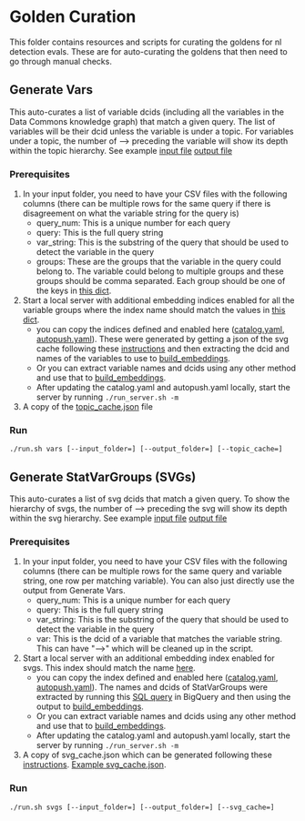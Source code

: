 # Golden Curation

This folder contains resources and scripts for curating the goldens for nl
detection evals. These are for auto-curating the goldens that then need to go
through manual checks.

## Generate Vars

This auto-curates a list of variable dcids (including all the variables in the
Data Commons knowledge graph) that match a given query. The list of variables will be their dcid unless the variable is under a topic. For variables under a topic, the number of --> preceding the variable will show its depth within the topic hierarchy. See example [input file](./example_input/var_example.csv) [output file](./example_output/var_example_vars.csv)

### Prerequisites

1. In your input folder, you need to have your CSV files with the following columns (there can be multiple rows for the same query if there is disagreement on what the variable string for the query is)
    - query_num: This is a unique number for each query
    - query: This is the full query string
    - var_string: This is the substring of the query that should be used to
    detect the variable in the query
    - groups: These are the groups that the variable in the query could belong to. The variable could belong to multiple groups and these groups should be comma separated. Each group should be one of the keys in [this dict](https://github.com/datacommonsorg/website/blob/master/tools/nl/detection_evals/golden_curation/generate_vars.py#L38-L49).
2. Start a local server with additional embedding indices enabled for all the variable groups where the index name should match the values in [this dict](https://github.com/datacommonsorg/website/blob/master/tools/nl/detection_evals/golden_curation/generate_vars.py#L38-L49).
    - you can copy the indices defined and enabled here ([catalog.yaml](https://github.com/chejennifer/website/blob/nlGoldensEmbeddings/deploy/nl/catalog.yaml#L96-L155), [autopush.yaml](https://github.com/chejennifer/website/blob/nlGoldensEmbeddings/deploy/helm_charts/envs/autopush.yaml#L65-L74)). These were generated by getting a json of the svg cache following these [instructions](https://g3doc.corp.google.com/datacommons/prophet/tools/README.md#refreshing-statvargroup-cache) and then extracting the dcid and names of the variables to use to [build_embeddings](../../embeddings/README.md#build-embeddings-index).
    - Or you can extract variable names and dcids using any other method and use that to [build_embeddings](../../embeddings/README.md#build-embeddings-index).
    - After updating the catalog.yaml and autopush.yaml locally, start the server by running `./run_server.sh -m`
3. A copy of the [topic_cache.json](../../../../server/config/nl_page/topic_cache.json) file

### Run

```./run.sh vars [--input_folder=] [--output_folder=] [--topic_cache=]```

## Generate StatVarGroups (SVGs)

This auto-curates a list of svg dcids that match a given query. To show the hierarchy of svgs, the number of --> preceding the svg will show its depth within the svg hierarchy. See example [input file](./example_input/svg_example.csv) [output file](./example_output/svg_example_svgs.csv)

### Prerequisites

1. In your input folder, you need to have your CSV files with the following columns (there can be multiple rows for the same query and variable string, one row per matching variable). You can also just directly use the output from Generate Vars.
    - query_num: This is a unique number for each query
    - query: This is the full query string
    - var_string: This is the substring of the query that should be used to
    detect the variable in the query
    - var: This is the dcid of a variable that matches the variable string. This can have "-->" which will be cleaned up in the script.
2. Start a local server with an additional embedding index enabled for svgs. This index should match the name [here](https://github.com/datacommonsorg/website/blob/master/tools/nl/detection_evals/golden_curation/generate_svgs.py#L26).
    - you can copy the index defined and enabled here ([catalog.yaml](https://github.com/chejennifer/website/blob/nlGoldensEmbeddings/deploy/nl/catalog.yaml#L156-L161), [autopush.yaml](https://github.com/chejennifer/website/blob/nlGoldensEmbeddings/deploy/helm_charts/envs/autopush.yaml#L75)). The names and dcids of StatVarGroups were extracted by running this [SQL query](https://paste.googleplex.com/6470327684825088) in BigQuery and then using the output to [build_embeddings](../../embeddings/README.md#build-embeddings-index).
    - Or you can extract variable names and dcids using any other method and use that to [build_embeddings](../../embeddings/README.md#build-embeddings-index).
    - After updating the catalog.yaml and autopush.yaml locally, start the server by running `./run_server.sh -m`
3. A copy of svg_cache.json which can be generated following these [instructions](https://g3doc.corp.google.com/datacommons/prophet/tools/README.md#refreshing-statvargroup-cache). [Example svg_cache.json](https://cnsviewer.corp.google.com/cns/jv-d/home/datcom/tmp/svg_2021_0405_1130.json?user=knowledge-answers).

### Run

```./run.sh svgs [--input_folder=] [--output_folder=] [--svg_cache=]```



